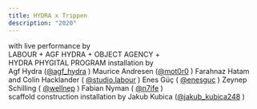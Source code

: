 ```yaml
---
title: HYDRA x Trippen
description: "2020"
---
```

with live performance by\
LABOUR + AGF HYDRA + OBJECT AGENCY +\
HYDRA PHYGITAL PROGRAM installation by\
Agf Hydra ([@agf_hydra](https://www.instagram.com/agf_hydra/) ) Maurice Andresen ([@mot0r0](https://www.instagram.com/mot0r0/) ) Farahnaz Hatam and Colin Hacklander ( [@studio.labour](https://www.instagram.com/studio.labour/) ) Enes Güç ( [@enesguc](https://www.instagram.com/enesguc/) ) Zeynep Schilling ( [@wellnep](https://www.instagram.com/wellnep/) ) Fabian Nyman ( [@n7ife](https://www.instagram.com/n7ife/) )\
scaffold construction installation by Jakub Kubica ([@jakub_kubica248](https://www.instagram.com/jakub_kubica248/) )